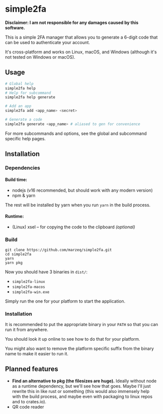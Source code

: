 # simple2fa

**Disclaimer: I am not responsible for any damages caused by this software.**

This is a simple 2FA manager that allows you to generate a 6-digit code that can be used to authenticate your account.

It's cross-platform and works on Linux, macOS, and Windows (although it's not tested on Windows or macOS).

## Usage

```sh
# Global help
simple2fa help
# Help for subcommand
simple2fa help generate

# Add an app
simple2fa add <app_name> <secret>

# Generate a code
simple2fa generate <app_name> # aliased to gen for convenience
```

For more subcommands and options, see the global and subcommand specific help pages.

## Installation

### Dependencies

#### Build time:

- nodejs (v16 recommended, but should work with any modern version)
- npm & yarn

The rest will be installed by yarn when you run `yarn` in the build process.

#### Runtime:

- (Linux) xsel – for copying the code to the clipboard _(optional)_

### Build

```
git clone https://github.com/marzeq/simple2fa.git
cd simple2fa
yarn
yarn pkg
```

Now you should have 3 binaries in `dist/`:

- `simple2fa-linux`
- `simple2fa-macos`
- `simple2fa-win.exe`

Simply run the one for your platform to start the application.

### Installation

It is recommended to put the appropriate binary in your `PATH` so that you can run it from anywhere.

You should look it up online to see how to do that for your platform.

You might also want to remove the platform specific suffix from the binary name to make it easier to run it.

## Planned features

- **Find an alternative to pkg (the filesizes are huge).** Ideally without node as a runtime dependency, but we'll see how that goes. Maybe I'll just rewrite this in like rust or something (this would also immensely help with the build process, and maybe even with packaging to linux repos and to crates.io).
- QR code reader
